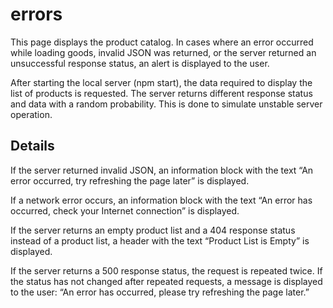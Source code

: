# errors

This page displays the product catalog. In cases where an error occurred while loading goods, invalid JSON was returned, or the server returned an unsuccessful response status, an alert is displayed to the user.

After starting the local server (npm start), the data required to display the list of products is requested. The server returns different response status and data with a random probability. This is done to simulate unstable server operation.

## Details

If the server returned invalid JSON, an information block with the text “An error occurred, try refreshing the page later” is displayed.

If a network error occurs, an information block with the text “An error has occurred, check your Internet connection” is displayed.

If the server returns an empty product list and a 404 response status instead of a product list, a header with the text “Product List is Empty” is displayed.

If the server returns a 500 response status, the request is repeated twice. If the status has not changed after repeated requests, a message is displayed to the user: “An error has occurred, please try refreshing the page later.”
